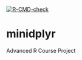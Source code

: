 <!-- badges: start -->
  [![R-CMD-check](https://github.com/JetteS/minidplyr/actions/workflows/R-CMD-check.yaml/badge.svg)](https://github.com/JetteS/minidplyr/actions/workflows/R-CMD-check.yaml)
<!-- badges: end -->
  
# minidplyr
Advanced R Course Project

